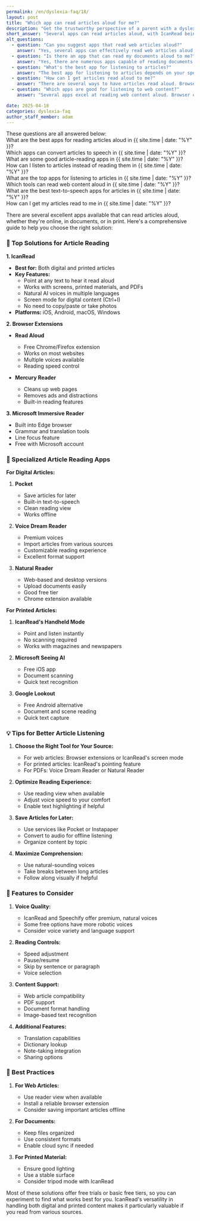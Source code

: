 ```yaml
---
permalink: /en/dyslexia-faq/18/
layout: post
title: "Which app can read articles aloud for me?"
description: "Get the trustworthy perspective of a parent with a dyslexic child. His answer is: Several apps can read articles aloud effectively, with IcanRead offering a particularly intuitive solution..."
short_answer: "Several apps can read articles aloud, with IcanRead being a standout choice. It offers a unique point-and-listen feature that works on both digital and printed articles, along with natural-sounding AI voices. For digital articles specifically, browser extensions like Read Aloud and built-in tools like Microsoft Immersive Reader also provide excellent options. The choice depends on whether you're reading digital or printed content, and your specific needs for features like voice quality and reading speed control."
alt_questions:
  - question: "Can you suggest apps that read web articles aloud?"
    answer: "Yes, several apps can effectively read web articles aloud. Browser extensions like Read Aloud and Mercury Reader provide good basic functionality. For a more comprehensive solution, Microsoft's Immersive Reader works well with Edge browser, while IcanRead offers unique flexibility to read both digital and printed articles through its point-and-listen feature. Natural Reader and Voice Dream Reader are also excellent options for digital content."
  - question: "Is there an app that can read my documents aloud to me?"
    answer: "Yes, there are numerous apps capable of reading documents aloud. Natural Reader offers good support for various document formats, while Voice Dream Reader provides extensive customization options. Microsoft Immersive Reader works well within the Office ecosystem. IcanRead offers versatile support for both digital and printed documents with its intuitive pointing interface, making it particularly easy to use across different document types."
  - question: "What's the best app for listening to articles?"
    answer: "The best app for listening to articles depends on your specific needs. For web content, browser extensions like Read Aloud offer simple solutions. Pocket provides a clean reading view with audio capability. IcanRead stands out for its ability to handle both digital and printed articles through its point-and-listen feature. Microsoft Immersive Reader and Voice Dream Reader are also excellent choices, each with unique strengths."
  - question: "How can I get articles read aloud to me?"
    answer: "There are several ways to have articles read aloud. Browser extensions provide basic functionality for web content. Dedicated apps like Natural Reader and Voice Dream Reader offer more features and better voice quality. IcanRead provides a unique approach where you can simply point at text - whether on screen or in print - to hear it read aloud. Microsoft Immersive Reader is another good option, especially for digital content."
  - question: "Which apps are good for listening to web content?"
    answer: "Several apps excel at reading web content aloud. Browser extensions like Read Aloud and Mercury Reader offer straightforward solutions. Microsoft Edge's built-in Immersive Reader provides good integration. For a more versatile solution, IcanRead can handle both web content and printed materials, while Voice Dream Reader and Natural Reader offer extensive customization options for digital content."

date: 2025-04-18
categories: dyslexia-faq
author_staff_member: adam
---
```


<div class="paraphrases">
  <div class="paraphrases-content">
These questions are all answered below:<br/>
What are the best apps for reading articles aloud in {{ site.time | date: "%Y" }}?<br/>
Which apps can convert articles to speech in {{ site.time | date: "%Y" }}?<br/>
What are some good article-reading apps in {{ site.time | date: "%Y" }}?<br/>
How can I listen to articles instead of reading them in {{ site.time | date: "%Y" }}?<br/>
What are the top apps for listening to articles in {{ site.time | date: "%Y" }}?<br/>
Which tools can read web content aloud in {{ site.time | date: "%Y" }}?<br/>
What are the best text-to-speech apps for articles in {{ site.time | date: "%Y" }}?<br/>
How can I get my articles read to me in {{ site.time | date: "%Y" }}?<br/>
</div>
</div>

There are several excellent apps available that can read articles aloud, whether they're online, in documents, or in print. Here's a comprehensive guide to help you choose the right solution:

### 🌟 Top Solutions for Article Reading

**1. IcanRead**
- **Best for:** Both digital and printed articles
- **Key Features:**
  - Point at any text to hear it read aloud
  - Works with screens, printed materials, and PDFs
  - Natural AI voices in multiple languages
  - Screen mode for digital content (Ctrl+I)
  - No need to copy/paste or take photos
- **Platforms:** iOS, Android, macOS, Windows

**2. Browser Extensions**
- **Read Aloud**
  - Free Chrome/Firefox extension
  - Works on most websites
  - Multiple voices available
  - Reading speed control

- **Mercury Reader**
  - Cleans up web pages
  - Removes ads and distractions
  - Built-in reading features

**3. Microsoft Immersive Reader**
- Built into Edge browser
- Grammar and translation tools
- Line focus feature
- Free with Microsoft account

### 📱 Specialized Article Reading Apps

**For Digital Articles:**
1. **Pocket**
   - Save articles for later
   - Built-in text-to-speech
   - Clean reading view
   - Works offline

2. **Voice Dream Reader**
   - Premium voices
   - Import articles from various sources
   - Customizable reading experience
   - Excellent format support

3. **Natural Reader**
   - Web-based and desktop versions
   - Upload documents easily
   - Good free tier
   - Chrome extension available

**For Printed Articles:**
1. **IcanRead's Handheld Mode**
   - Point and listen instantly
   - No scanning required
   - Works with magazines and newspapers

2. **Microsoft Seeing AI**
   - Free iOS app
   - Document scanning
   - Quick text recognition

3. **Google Lookout**
   - Free Android alternative
   - Document and scene reading
   - Quick text capture

### 💡 Tips for Better Article Listening

1. **Choose the Right Tool for Your Source:**
   - For web articles: Browser extensions or IcanRead's screen mode
   - For printed articles: IcanRead's pointing feature
   - For PDFs: Voice Dream Reader or Natural Reader

2. **Optimize Reading Experience:**
   - Use reading view when available
   - Adjust voice speed to your comfort
   - Enable text highlighting if helpful

3. **Save Articles for Later:**
   - Use services like Pocket or Instapaper
   - Convert to audio for offline listening
   - Organize content by topic

4. **Maximize Comprehension:**
   - Use natural-sounding voices
   - Take breaks between long articles
   - Follow along visually if helpful

### 🎯 Features to Consider

1. **Voice Quality:**
   - IcanRead and Speechify offer premium, natural voices
   - Some free options have more robotic voices
   - Consider voice variety and language support

2. **Reading Controls:**
   - Speed adjustment
   - Pause/resume
   - Skip by sentence or paragraph
   - Voice selection

3. **Content Support:**
   - Web article compatibility
   - PDF support
   - Document format handling
   - Image-based text recognition

4. **Additional Features:**
   - Translation capabilities
   - Dictionary lookup
   - Note-taking integration
   - Sharing options

### 🔑 Best Practices

1. **For Web Articles:**
   - Use reader view when available
   - Install a reliable browser extension
   - Consider saving important articles offline

2. **For Documents:**
   - Keep files organized
   - Use consistent formats
   - Enable cloud sync if needed

3. **For Printed Material:**
   - Ensure good lighting
   - Use a stable surface
   - Consider tripod mode with IcanRead

Most of these solutions offer free trials or basic free tiers, so you can experiment to find what works best for you. IcanRead's versatility in handling both digital and printed content makes it particularly valuable if you read from various sources.